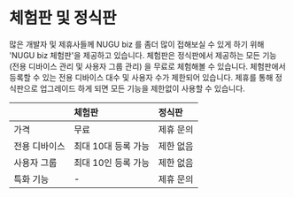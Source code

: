 # 체험판 및 정식판

많은 개발자 및 제휴사들께 NUGU biz 를 좀더 많이 접해보실 수 있게 하기 위해 'NUGU biz 체험판'을 제공하고 있습니다. 체험판은 정식판에서 제공하는 모든 기능 \(전용 디바이스 관리 및 사용자 그룹 관리\) 을 무료로 체험해볼 수 있습니다. 체험판에서 등록할 수 있는 전용 디바이스 대수 및 사용자 수가 제한되어 있습니다. 제휴를 통해 정식판으로 업그레이드 하게 되면 모든 기능을 제한없이 사용할 수 있습니다.

|  | **체험판** | **정식판**     |
| :--- | :--- | :--- |
| 가격 | 무료 | 제휴 문의                |
| 전용 디바이스 | 최대 10대 등록 가능   | 제한 없음             |
| 사용자 그룹 | 최대 10인 등록 가능   | 제한 없음       |
| 특화 기능     | - | 제휴 문의      |




